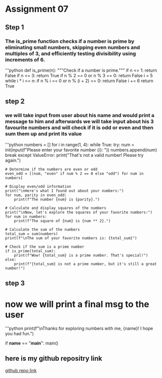 # Assignment 07

## Step 1 
### The is_prime function checks if a number is prime by eliminating small numbers, skipping even numbers and multiples of 3, and efficiently testing divisibility using increments of 6.

'''python
def is_prime(n):
    """Check if a number is prime."""
    if n <= 1:
        return False
    if n <= 3:
        return True
    if n % 2 == 0 or n % 3 == 0:
        return False
    i = 5
    while i * i <= n:
        if n % i == 0 or n % (i + 2) == 0:
            return False
        i += 6
    return True

## step 2 
### we will take input from user about his name and would print a message to him and afterwards we will take input about his 3 favourite numbers and will check if it is odd or even and then sum them up and print its value 
'''python
numbers = []
    for i in range(1, 4):
        while True:
            try:
                num = int(input(f"Please enter your favorite number {i}: "))
                numbers.append(num)
                break
            except ValueError:
                print("That's not a valid number! Please try again.")

    # Determine if the numbers are even or odd
    even_odd = [(num, "even" if num % 2 == 0 else "odd") for num in numbers]

    # Display even/odd information
    print("\nHere's what I found out about your numbers:")
    for num, parity in even_odd:
        print(f"The number {num} is {parity}.")

    # Calculate and display squares of the numbers
    print("\nNow, let's explore the squares of your favorite numbers:")
    for num in numbers:
        print(f"The square of {num} is {num ** 2}.")

    # Calculate the sum of the numbers
    total_sum = sum(numbers)
    print(f"\nThe sum of your favorite numbers is: {total_sum}")

    # Check if the sum is a prime number
    if is_prime(total_sum):
        print(f"Wow! {total_sum} is a prime number. That's special!")
    else:
        print(f"{total_sum} is not a prime number, but it's still a great number!")
## step 3
# now we will print a final msg to the user
'''python
 print(f"\nThanks for exploring numbers with me, {name}! I hope you had fun.")

if __name__ == "__main__":
    main()
## here is my github repositry link
[github repo link](https://github.com/waradshah123/work/blob/main/okkkkk.py)

